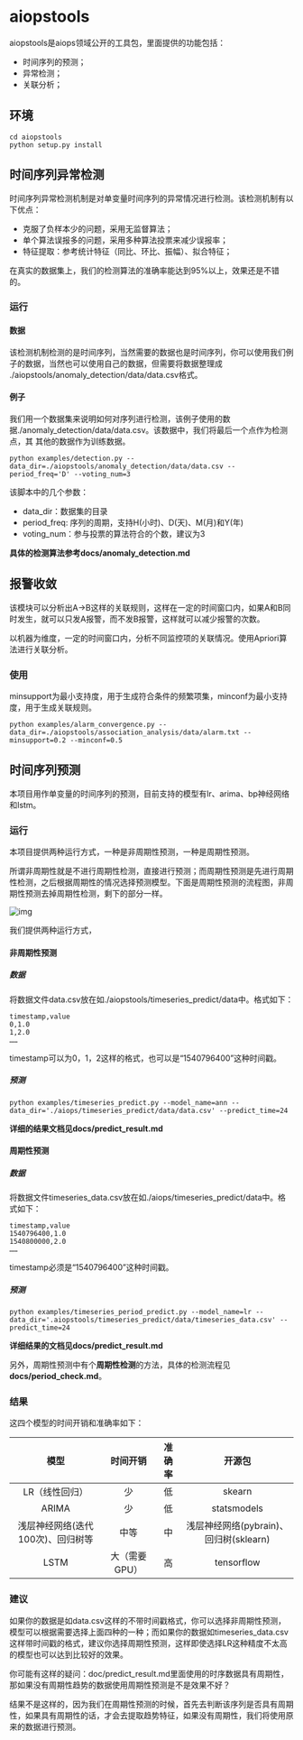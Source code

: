 # aiopstools
aiopstools是aiops领域公开的工具包，里面提供的功能包括：
- 时间序列的预测；
- 异常检测；
- 关联分析；

## 环境

```
cd aiopstools
python setup.py install
```

## 时间序列异常检测
时间序列异常检测机制是对单变量时间序列的异常情况进行检测。该检测机制有以下优点：
- 克服了负样本少的问题，采用无监督算法；
- 单个算法误报多的问题，采用多种算法投票来减少误报率；
- 特征提取：参考统计特征（同比、环比、振幅）、拟合特征；

在真实的数据集上，我们的检测算法的准确率能达到95%以上，效果还是不错的。

### 运行
#### 数据
该检测机制检测的是时间序列，当然需要的数据也是时间序列，你可以使用我们例子的数据，当然也可以使用自己的数据，但需要将数据整理成
./aiopstools/anomaly_detection/data/data.csv格式。

#### 例子
我们用一个数据集来说明如何对序列进行检测，该例子使用的数据./anomaly_detection/data/data.csv。该数据中，我们将最后一个点作为检测点，其
其他的数据作为训练数据。

```
python examples/detection.py --data_dir=./aiopstools/anomaly_detection/data/data.csv --period_freq='D' --voting_num=3
```

该脚本中的几个参数：
- data_dir：数据集的目录
- period_freq: 序列的周期，支持H(小时)、D(天)、M(月)和Y(年)
- voting_num：参与投票的算法符合的个数，建议为3

**具体的检测算法参考docs/anomaly_detection.md**

## 报警收敛

该模块可以分析出A->B这样的关联规则，这样在一定的时间窗口内，如果A和B同时发生，就可以只发A报警，而不发B报警，这样就可以减少报警的次数。

以机器为维度，一定的时间窗口内，分析不同监控项的关联情况。使用Apriori算法进行关联分析。

### 使用
minsupport为最小支持度，用于生成符合条件的频繁项集，minconf为最小支持度，用于生成关联规则。
```
python examples/alarm_convergence.py --data_dir=./aiopstools/association_analysis/data/alarm.txt --minsupport=0.2 --minconf=0.5
```

## 时间序列预测

本项目用作单变量的时间序列的预测，目前支持的模型有lr、arima、bp神经网络和lstm。

### 运行
本项目提供两种运行方式，一种是非周期性预测，一种是周期性预测。

所谓非周期性就是不进行周期性检测，直接进行预测；而周期性预测是先进行周期性检测，之后根据周期性的情况选择预测模型。下面是周期性预测的流程图，非周期性预测去掉周期性检测，剩下的部分一样。

![img](https://ws1.sinaimg.cn/large/006tNbRwly1fx6k2ynpz7j30jo0aj74n.jpg)

我们提供两种运行方式，

#### 非周期性预测

##### 数据

将数据文件data.csv放在如./aiopstools/timeseries_predict/data中。格式如下：

```
timestamp,value
0,1.0
1,2.0
……
```

timestamp可以为0，1，2这样的格式，也可以是“1540796400”这种时间戳。

##### 预测

```
python examples/timeseries_predict.py --model_name=ann --data_dir='./aiops/timeseries_predict/data/data.csv' --predict_time=24
```

**详细的结果文档见docs/predict_result.md**

#### 周期性预测

##### 数据

将数据文件timeseries_data.csv放在如./aiops/timeseries_predict/data中。格式如下：

```
timestamp,value
1540796400,1.0
1540800000,2.0
……
```

timestamp必须是“1540796400”这种时间戳。

##### 预测

```
python examples/timeseries_period_predict.py --model_name=lr --data_dir='.aiopstools/timeseries_predict/data/timeseries_data.csv' --predict_time=24
```

**详细结果的文档见docs/predict_result.md**

另外，周期性预测中有个**周期性检测**的方法，具体的检测流程见**docs/period_check.md**。

### 结果

这四个模型的时间开销和准确率如下：

|               模型                |   时间开销    | 准确率 |                 开源包                 |
| :-------------------------------: | :-----------: | :----: | :------------------------------------: |
|          LR（线性回归）           |      少       |   低   |                 skearn                 |
|               ARIMA               |      少       |   低   |              statsmodels               |
| 浅层神经网络(迭代100次)、回归树等 |     中等      |   中   | 浅层神经网络(pybrain)、回归树(sklearn) |
|               LSTM                | 大（需要GPU） |   高   |               tensorflow               |

### 建议

如果你的数据是如data.csv这样的不带时间戳格式，你可以选择非周期性预测，模型可以根据需要选择上面四种的一种；而如果你的数据如timeseries_data.csv这样带时间戳的格式，建议你选择周期性预测，这样即使选择LR这种精度不太高的模型也可以达到比较好的效果。

你可能有这样的疑问：doc/predict_result.md里面使用的时序数据具有周期性，那如果没有周期性趋势的数据使用周期性预测是不是效果不好？

结果不是这样的，因为我们在周期性预测的时候，首先去判断该序列是否具有周期性，如果具有周期性的话，才会去提取趋势特征，如果没有周期性，我们将使用原来的数据进行预测。